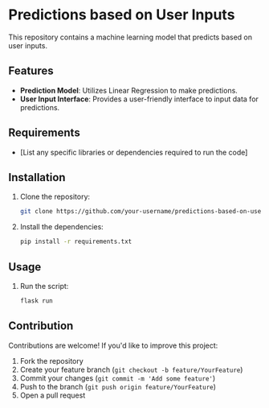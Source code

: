 # Predictions based on User Inputs

This repository contains a machine learning model that predicts based on user inputs.

## Features

- **Prediction Model**: Utilizes Linear Regression to make predictions.
- **User Input Interface**: Provides a user-friendly interface to input data for predictions.

## Requirements

- [List any specific libraries or dependencies required to run the code]

## Installation

1. Clone the repository: 
   ```bash
   git clone https://github.com/your-username/predictions-based-on-user-inputs.git
   ```

2. Install the dependencies:
   ```bash
   pip install -r requirements.txt
   ```

## Usage

1. Run the script:
   ```bash
   flask run
   ```

## Contribution

Contributions are welcome! If you'd like to improve this project:

1. Fork the repository
2. Create your feature branch (`git checkout -b feature/YourFeature`)
3. Commit your changes (`git commit -m 'Add some feature'`)
4. Push to the branch (`git push origin feature/YourFeature`)
5. Open a pull request
